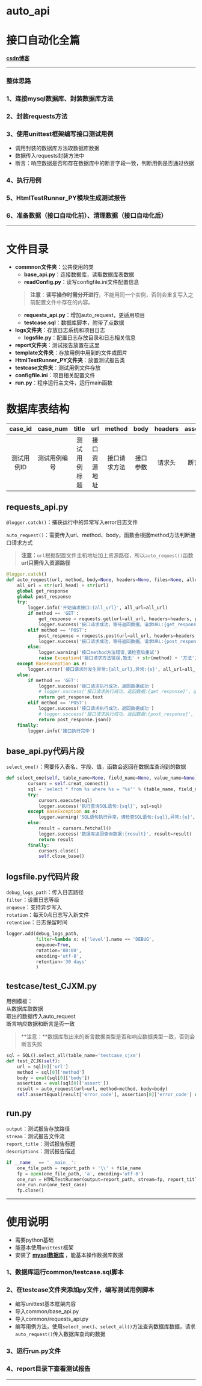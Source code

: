 # auto_api
# 接口自动化全篇

**[csdn博客](https://blog.csdn.net/qq_42795860)**

-------------------
### 整体思路

### 1、连接mysql数据库、封装数据库方法

### 2、封装requests方法

### 3、使用unittest框架编写接口测试用例

   - 调用封装的数据库方法取数据库数据
   - 数据传入requests封装方法中
   - 断言：响应数据是否和存在数据库中的断言字段一致，判断用例是否通过依据

### 4、执行用例

### 5、HtmlTestRunner_PY模块生成测试报告

### 6、准备数据（接口自动化前）、清理数据（接口自动化后）

-------------------

# 文件目录

- **commnon文件夹**：公共使用的类
    - **base_api.py**：连接数据库，读取数据库表数据
	- **readConfig.py**：读写configfile.ini文件配置信息
	> **注意**：**读写操作时需分开进行**，不能用同一个实例，否则会重复写入之前配置文件中存在的内容。
	- **requests_api.py**：增加auto_request，更适用项目
	- **testcase.sql**：数据库脚本，附带了点数据
- **logs文件夹**：存放日志系统和项目日志
	- **logsfile.py**：配置日志存放目录和日志相关信息
- **report文件夹**：测试报告放置在这里
- **template文件夹**：存放用例中用到的文件或图片
- **HtmlTestRunner_PY文件夹**：放置测试报告类
- **testcase文件夹**：测试用例文件存放
- **configfile.ini**：项目相关配置文件 
- **run.py**：程序运行主文件，运行main函数

# 数据库表结构

|case_id  |case_num   |title     |url        |method    |body   |headers|assert|status  |token      |
|:-------:|:---------:|:--------:|:---------:|:--------:|:-----:|:-----:|:----:|:------:|:---------:|
|测试用例ID|测试用例编号|测试用例标题|接口资源地址|接口请求方法|接口参数|请求头  |断言  |接口状态码|存放cookies|

## requests_api.py

`@logger.catch()`：捕获运行中的异常写入error日志文件  

`auto_request()`：需要传入url、method、body，函数会根据method方法判断接口请求方式  
> **注意：**`url`根据配置文件主机地址加上资源路径，所以`auto_request()`函数**url只需传入资源路径**  


``` python 
@logger.catch()
def auto_request(url, method, body=None, headers=None, files=None, allow_redirects=True, timeout=5):
    all_url = str(url_head) + str(url)
    global get_response
    global post_response
    try:
        logger.info('开始请求接口:{all_url}', all_url=all_url)
        if method == 'GET':
            get_response = requests.get(url=all_url, headers=headers, params=body, files=files, allow_redirects=allow_redirects, timeout=timeout)
            logger.success('接口请求成功，等待返回数据。请求URL:{get_response_url}', get_response_url=get_response.url)
        elif method == 'POST':
            post_response = requests.post(url=all_url, headers=headers, data=body, files=files, allow_redirects=allow_redirects, timeout=timeout)
            logger.success('接口请求成功，等待返回数据。请求URL:{post_response_url}', post_response_url=post_response.url)
        else:
            logger.warning('接口method方法错误,请检查后重试')
            raise Exception('接口请求方法错误,暂无' + str(method) + '方法')
    except BaseException as e:
        logger.error('接口请求时发生异常:{all_url},异常:{e}', all_url=all_url, e=e)
    else:
        if method == 'GET':
            logger.success('接口请求执行成功，返回数据成功')
            # logger.success('接口请求执行成功，返回数据:{get_response}', get_response=get_response.content)
            return get_response.text
        elif method == 'POST':
            logger.success('接口请求执行成功，返回数据成功')
            # logger.success('接口请求执行成功，返回数据:{post_response}', post_response=post_response.json())
            return post_response.json()
    finally:
        logger.info('接口执行完毕')
```

## base_api.py代码片段

`select_one()`：需要传入表名、字段、值，函数会返回在数据库查询到的数据  

``` python 
def select_one(self, table_name=None, field_name=None, value_name=None):
        cursors = self.creat_connect()
        sql = 'select * from %s where %s = "%s"' % (table_name, field_name, value_name)
        try:
            cursors.execute(sql)
            logger.success('执行查询SQL语句:{sql}', sql=sql)
        except BaseException as e:
            logger.warning('SQL语句执行异常，请检查SQL语句:{sql},异常:{e}', sql=sql, e=e)
        else:
            result = cursors.fetchall()
            logger.success('数据库返回查询数据:{result}', result=result)
            return result
        finally:
            cursors.close()
            self.close_base()
```

## logsfile.py代码片段

`debug_logs_path`：传入日志路径  
`filter`：设置日志等级  
`enqueue`：支持异步写入  
`rotation`：每天0点日志写入新文件  
`retention`：日志保留时间

```python 
logger.add(debug_logs_path,
           filter=lambda x: x['level'].name == 'DEBUG',
           enqueue=True,
           rotation='00:00',
           encoding='utf-8',
           retention='30 days'
           )
```

## testcase/test_CJXM.py

用例模板：  
从数据库取数据  
取出的数据传入auto_request  
断言响应数据和断言是否一致  

> **注意：**数据库取出来的断言数据类型是否和响应数据类型一致，否则会断言失败  

```python 
sql = SQL().select_all(table_name='testcase_cjxm')
def test_ZCJK(self):
    url = sql[0]['url']
    method = sql[0]['method']
    body = eval(sql[0]['body'])
    assertion = eval(sql[0]['assert'])
    result = auto_request(url=url, method=method, body=body)
    self.assertEqual(result['error_code'], assertion[0]['error_code'] or assertion[1]['error_code'])
```

## run.py

`output`：测试报告存放路径  
`stream`：测试报告文件流  
`report_title`：测试报告标题  
`descriptions`：测试报告描述

``` python 
if __name__ == '__main__':
    one_file_path = report_path + '\\' + file_name
    fp = open(one_file_path, 'a', encoding='utf-8')
    one_run = HTMLTestRunner(output=report_path, stream=fp, report_title='测试报告', descriptions='用例执行情况')
    one_run.run(one_test_case)
    fp.close()
```

-------------------
# 使用说明

- 需要python基础  
- 能基本使用`unittest`框架
- 安装了 **[mysql数据库](https://dev.mysql.com/downloads/mysql/)** ，能基本操作数据库数据  

### 1、数据库运行common/testcase.sql脚本  
### 2、在testcase文件夹添加py文件，编写测试用例脚本
   - 编写unittest基本框架内容  
   - 导入common/base_api.py  
   - 导入common/requests_api.py  
   - 编写用例方法，使用`select_one()`、`select_all()`方法查询数据库数据，请求`auto_request()`传入数据库查询的数据
### 3、运行run.py文件  
### 4、report目录下查看测试报告
-------------------
